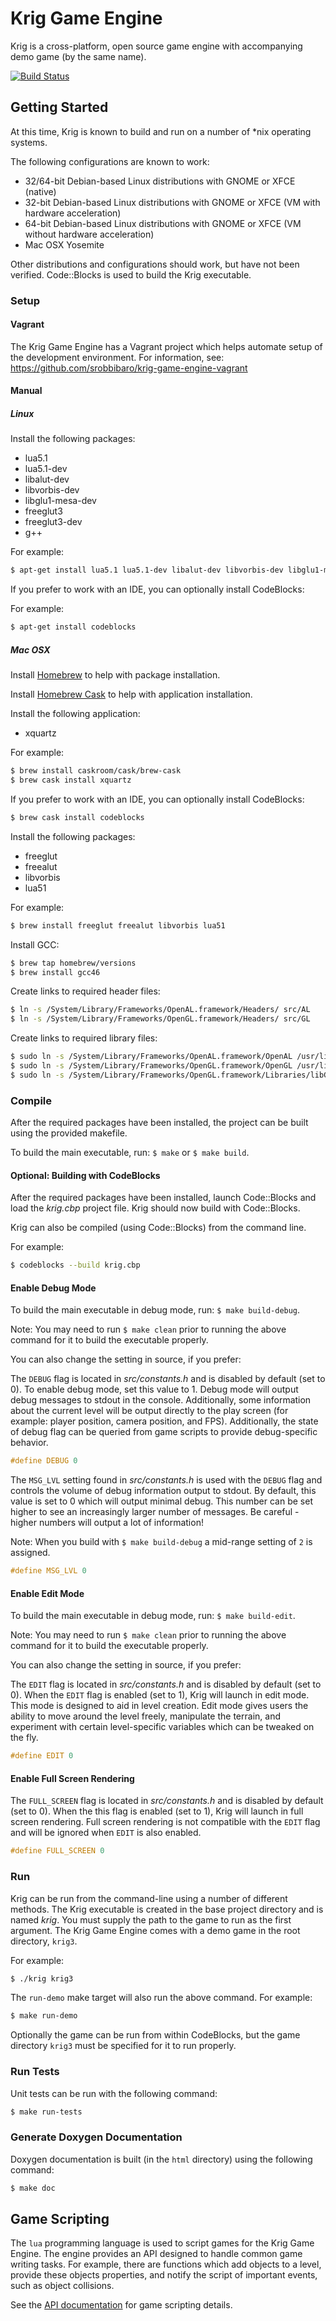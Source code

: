 Krig Game Engine
================

Krig is a cross-platform, open source game engine with accompanying demo game
(by the same name).

[![Build Status](https://travis-ci.org/srobbibaro/krig-game-engine.svg?branch=master)](https://travis-ci.org/srobbibaro/krig-game-engine)

## Getting Started

At this time, Krig is known to build and run on a number of *nix operating systems.

The following configurations are known to work:
* 32/64-bit Debian-based Linux distributions with GNOME or XFCE (native)
* 32-bit Debian-based Linux distributions with GNOME or XFCE (VM with hardware acceleration)
* 64-bit Debian-based Linux distributions with GNOME or XFCE (VM without hardware acceleration)
* Mac OSX Yosemite

Other distributions and configurations should work, but have not been verified.
Code::Blocks is used to build the Krig executable.

### Setup

#### Vagrant

The Krig Game Engine has a Vagrant project which helps automate setup of the
development environment. For information,
see: https://github.com/srobbibaro/krig-game-engine-vagrant

#### Manual

##### Linux

Install the following packages:
* lua5.1
* lua5.1-dev
* libalut-dev
* libvorbis-dev
* libglu1-mesa-dev
* freeglut3
* freeglut3-dev
* g++

For example:

```bash
$ apt-get install lua5.1 lua5.1-dev libalut-dev libvorbis-dev libglu1-mesa-dev freeglut3 freeglut3-dev g++
```

If you prefer to work with an IDE, you can optionally install CodeBlocks:

For example:

```bash
$ apt-get install codeblocks
```

##### Mac OSX

Install [Homebrew](http://brew.sh/) to help with package installation.

Install [Homebrew Cask](http://caskroom.io/) to help with application installation.

Install the following application:

* xquartz

For example:

```bash
$ brew install caskroom/cask/brew-cask
$ brew cask install xquartz
```

If you prefer to work with an IDE, you can optionally install CodeBlocks:

```bash
$ brew cask install codeblocks
```

Install the following packages:
* freeglut
* freealut
* libvorbis
* lua51

For example:

```bash
$ brew install freeglut freealut libvorbis lua51
```

Install GCC:

```bash
$ brew tap homebrew/versions
$ brew install gcc46
```

Create links to required header files:

```bash
$ ln -s /System/Library/Frameworks/OpenAL.framework/Headers/ src/AL
$ ln -s /System/Library/Frameworks/OpenGL.framework/Headers/ src/GL
```

Create links to required library files:

```bash
$ sudo ln -s /System/Library/Frameworks/OpenAL.framework/OpenAL /usr/lib/libopenal.a
$ sudo ln -s /System/Library/Frameworks/OpenGL.framework/OpenGL /usr/lib/libGL.a
$ sudo ln -s /System/Library/Frameworks/OpenGL.framework/Libraries/libGLU.dylib /usr/lib/libGLU.a
```

### Compile

After the required packages have been installed, the project can be built using
the provided makefile.

To build the main executable, run: `$ make` or `$ make build`.

#### Optional: Building with CodeBlocks
After the required packages have been installed, launch Code::Blocks and load the _krig.cbp_
project file. Krig should now build with Code::Blocks.

Krig can also be compiled (using Code::Blocks) from the command line.

For example:

```bash
$ codeblocks --build krig.cbp
```
#### Enable Debug Mode

To build the main executable in debug mode, run: `$ make build-debug`.

Note: You may need to run `$ make clean` prior to running the above command for it
to build the executable properly.

You can also change the setting in source, if you prefer:

The `DEBUG` flag is located in _src/constants.h_ and is disabled by default (set to 0).
To enable debug mode, set this value to 1. Debug mode will output debug messages to
stdout in the console. Additionally, some information about the current level
will be output directly to the play screen (for example: player position, camera position,
and FPS). Additionally, the state of debug flag can be queried from game scripts
to provide debug-specific behavior.

```c
#define DEBUG 0
```

The `MSG_LVL` setting found in _src/constants.h_ is used with the `DEBUG` flag and controls
the volume of debug information output to stdout. By default, this value is set
to 0 which will output minimal debug. This number can be set higher to see an
increasingly larger number of messages.
Be careful - higher numbers will output a lot of information!

Note: When you build with `$ make build-debug` a mid-range setting of `2` is assigned.

```c
#define MSG_LVL 0
```

#### Enable Edit Mode

To build the main executable in debug mode, run: `$ make build-edit`.

Note: You may need to run `$ make clean` prior to running the above command for it
to build the executable properly.

You can also change the setting in source, if you prefer:

The `EDIT` flag is located in _src/constants.h_ and is disabled by default (set to 0).
When the `EDIT` flag is enabled (set to 1), Krig will launch in edit mode. This mode is
designed to aid in level creation. Edit mode gives users the ability to move around
the level freely, manipulate the terrain, and experiment with certain level-specific
variables which can be tweaked on the fly.

```c
#define EDIT 0
```

#### Enable Full Screen Rendering

The `FULL_SCREEN` flag is located in _src/constants.h_ and is disabled by default (set to 0).
When the this flag is enabled (set to 1), Krig will launch in full screen rendering.
Full screen rendering is not compatible with the `EDIT` flag and will be ignored when
`EDIT` is also enabled.

```c
#define FULL_SCREEN 0
```

### Run

Krig can be run from the command-line using a number of different methods.
The Krig executable is created in the base project directory and is named _krig_.
You must supply the path to the game to run as the first argument. The Krig
Game Engine comes with a demo game in the root directory, `krig3`.

For example:

```bash
$ ./krig krig3
```

The `run-demo` make target will also run the above command. For example:

```bash
$ make run-demo
```

Optionally the game can be run from within CodeBlocks, but the game directory `krig3`
must be specified for it to run properly.

### Run Tests

Unit tests can be run with the following command:

```bash
$ make run-tests
```

### Generate Doxygen Documentation

Doxygen documentation is built (in the `html` directory) using the following command:

```bash
$ make doc
```

## Game Scripting

The `lua` programming language is used to script games for the Krig Game Engine. The
engine provides an API designed to handle common game writing tasks. For example,
there are functions which add objects to a level, provide these objects properties,
and notify the script of important events, such as object collisions.

See the [API documentation](http://srobbibaro.github.io/krig-game-engine/api_8cpp.html) for game scripting details.
